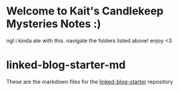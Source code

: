 # Welcome to Kait's Candlekeep Mysteries Notes :)
ngl i kinda ate with this. 
navigate the folders listed above! 
enjoy <3

# linked-blog-starter-md
These are the markdown files for the [linked-blog-starter](https://github.com/matthewwong525/linked-blog-starter) repository
